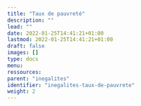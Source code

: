 ```yaml
---
title: "Taux de pauvreté"
description: ""
lead: ""
date: 2022-01-25T14:41:21+01:00
lastmod: 2022-01-25T14:41:21+01:00
draft: false
images: []
type: docs
menu:
ressources:
parent: "inegalites"
identifier: "inegalites-taux-de-pauvrete"
weight: 2
---
```


